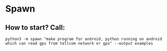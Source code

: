# Spawn

## How to start? Call:

```
python3 -m spawn "make program for android, python running on android which can read gps from tellcom network or gps" --output examples
```